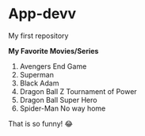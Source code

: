# App-devv
My first repository

**My Favorite Movies/Series**
1. Avengers End Game
2. Superman 
3. Black Adam
4. Dragon Ball Z Tournament of Power
5. Dragon Ball Super Hero
6. Spider-Man No way home

That is so funny! :joy:

